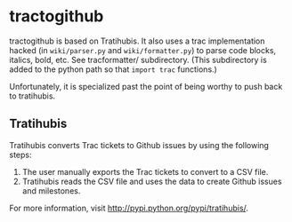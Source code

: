 # tractogithub


tractogithub is based on Tratihubis.
It also uses a trac implementation hacked (in `wiki/parser.py` and `wiki/formatter.py`)
to parse code blocks, italics, bold, etc.  See tracformatter/ subdirectory.  (This 
subdirectory is added to the python path so that `import trac` functions.)

Unfortunately, it is specialized past the point of being worthy to push back to tratihubis.


## Tratihubis
Tratihubis converts Trac tickets to Github issues by using the following steps:

1. The user manually exports the Trac tickets to convert to a CSV file.
2. Tratihubis reads the CSV file and uses the data to create Github issues and
   milestones.

For more information, visit <http://pypi.python.org/pypi/tratihubis/>.
